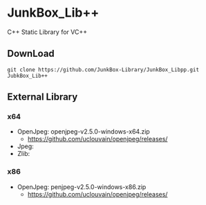 # JunkBox_Lib++
C++ Static Library for VC++

## DownLoad
```
git clone https://github.com/JunkBox-Library/JunkBox_Libpp.git JubkBox_Lib++
```
## External Library
### x64
* OpenJpeg: openjpeg-v2.5.0-windows-x64.zip
  * https://github.com/uclouvain/openjpeg/releases/
* Jpeg:
* Zlib:
### x86
* OpenJpeg: penjpeg-v2.5.0-windows-x86.zip
  * https://github.com/uclouvain/openjpeg/releases/

